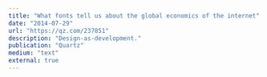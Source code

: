 ```yaml
---
title: "What fonts tell us about the global economics of the internet"
date: "2014-07-29"
url: "https://qz.com/237851"
description: "Design-as-development."
publication: "Quartz"
medium: "text"
external: true
---
```

